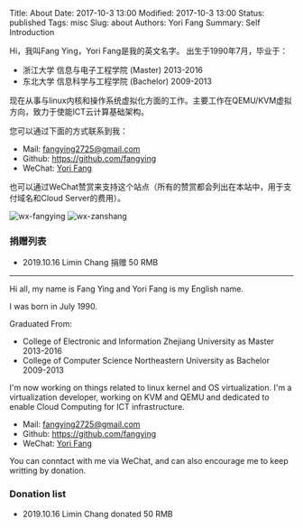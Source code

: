 Title: About
Date: 2017-10-3 13:00
Modified: 2017-10-3 13:00
Status: published
Tags: misc
Slug: about
Authors: Yori Fang
Summary: Self Introduction

Hi，我叫Fang Ying，Yori Fang是我的英文名字。 出生于1990年7月，毕业于：

*   浙江大学 信息与电子工程学院 (Master) 2013-2016
*   东北大学 信息科学与工程学院 (Bachelor) 2009-2013

现在从事与linux内核和操作系统虚拟化方面的工作。主要工作在QEMU/KVM虚拟方向，致力于使能ICT云计算基础架构。

您可以通过下面的方式联系到我：

* Mail:   fangying2725@gmail.com
* Github: https://github.com/fangying
* WeChat: [Yori Fang](https://kernelgo.org/about.html)

也可以通过WeChat赞赏来支持这个站点（所有的赞赏都会列出在本站中，用于支付域名和Cloud Server的费用）。

![wx-fangying](https://kernelgo.org/images/wx-fangying.jpg)
![wx-zanshang](https://kernelgo.org/images/wx-zanshang.jpg)

### 捐赠列表

* 2019.10.16  Limin Chang 捐赠 50 RMB

---------------------------------------

Hi all, my name is Fang Ying and Yori Fang is my English name.

I was born in July 1990.

Graduated From:

*   College of Electronic and Information Zhejiang University as Master 2013-2016
*   College of Computer Science Northeastern University as Bachelor 2009-2013

I'm now working on things related to linux kernel and OS virtualization. I'm a virtualization developer,
working on KVM and QEMU and dedicated to enable Cloud Computing for ICT infrastructure.

* Mail:   fangying2725@gmail.com
* Github: https://github.com/fangying
* WeChat: [Yori Fang](https://kernelgo.org/about)

You can conntact with me via WeChat, and can also encourage me to keep writting by donation.

### Donation list

* 2019.10.16  Limin Chang donated 50 RMB
